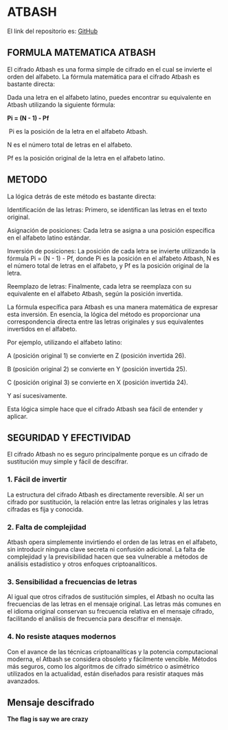 # ATBASH

El link del repositorio es: [GitHub](https://github.com/Germiprogramer/ATBASH.git)

## FORMULA MATEMATICA ATBASH

El cifrado Atbash es una forma simple de cifrado en el cual se invierte el orden del alfabeto. La fórmula matemática para el cifrado Atbash es bastante directa:

Dada una letra en el alfabeto latino, puedes encontrar su equivalente en Atbash utilizando la siguiente fórmula:

**Pi = (N - 1) - Pf**

​
Pi  es la posición de la letra en el alfabeto Atbash.

N es el número total de letras en el alfabeto.

Pf es la posición original de la letra en el alfabeto latino.

## METODO

La lógica detrás de este método es bastante directa:

Identificación de las letras: Primero, se identifican las letras en el texto original.

Asignación de posiciones: Cada letra se asigna a una posición específica en el alfabeto latino estándar.

Inversión de posiciones: La posición de cada letra se invierte utilizando la fórmula Pi = (N - 1) - Pf, donde Pi es la posición en el alfabeto Atbash, N es el número total de letras en el alfabeto, y Pf es la posición original de la letra.

Reemplazo de letras: Finalmente, cada letra se reemplaza con su equivalente en el alfabeto Atbash, según la posición invertida.

La fórmula específica para Atbash es una manera matemática de expresar esta inversión. En esencia, la lógica del método es proporcionar una correspondencia directa entre las letras originales y sus equivalentes invertidos en el alfabeto.

Por ejemplo, utilizando el alfabeto latino:

A (posición original 1) se convierte en Z (posición invertida 26).

B (posición original 2) se convierte en Y (posición invertida 25).

C (posición original 3) se convierte en X (posición invertida 24).

Y así sucesivamente.

Esta lógica simple hace que el cifrado Atbash sea fácil de entender y aplicar.

## SEGURIDAD Y EFECTIVIDAD

El cifrado Atbash no es seguro principalmente porque es un cifrado de sustitución muy simple y fácil de descifrar.

### 1. Fácil de invertir

La estructura del cifrado Atbash es directamente reversible. Al ser un cifrado por sustitución, la relación entre las letras originales y las letras cifradas es fija y conocida.

### 2. Falta de complejidad

Atbash opera simplemente invirtiendo el orden de las letras en el alfabeto, sin introducir ninguna clave secreta ni confusión adicional. La falta de complejidad y la previsibilidad hacen que sea vulnerable a métodos de análisis estadístico y otros enfoques criptoanalíticos.

### 3. Sensibilidad a frecuencias de letras

Al igual que otros cifrados de sustitución simples, el Atbash no oculta las frecuencias de las letras en el mensaje original. Las letras más comunes en el idioma original conservan su frecuencia relativa en el mensaje cifrado, facilitando el análisis de frecuencia para descifrar el mensaje.

### 4. No resiste ataques modernos

Con el avance de las técnicas criptoanalíticas y la potencia computacional moderna, el Atbash se considera obsoleto y fácilmente vencible. Métodos más seguros, como los algoritmos de cifrado simétrico o asimétrico utilizados en la actualidad, están diseñados para resistir ataques más avanzados.

## Mensaje descifrado

**The flag is say we are crazy**
